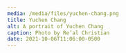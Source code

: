 ```yaml
---
media: /media/files/yuchen-chang.png
title: Yuchen Chang
alt: A portrait of Yuchen Chang
caption: Photo by Re’al Christian
date: 2021-10-06T11:06:00-0500
---
```

